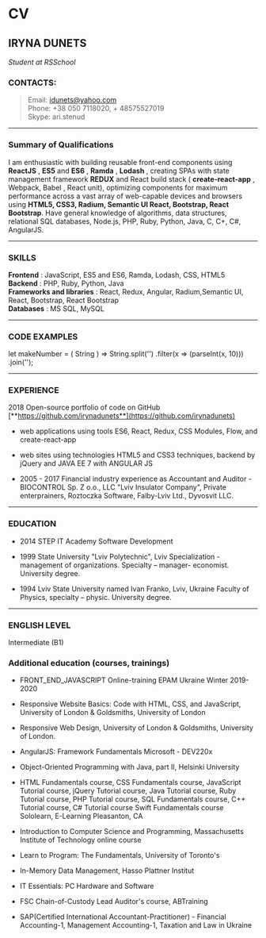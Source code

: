 # CV

## IRYNA DUNETS
*Student at RSSchool*

### CONTACTS:
> Email:  idunets@yahoo.com  
> Phone: +38 050 7118020, + 48575527019  
> Skype: ari.stenud 

---

### Summary of Qualifications 
I am enthusiastic  with building  reusable front-end components using **ReactJS** , **ES5** and **ES6** , **Ramda** , **Lodash** , creating SPAs with  state management framework **REDUX** and React build stack ( **create-react-app** , Webpack, Babel , React unit), optimizing components for maximum performance across a vast array of web-capable devices and browsers using   **HTML5, CSS3, Radium, Semantic UI React, Bootstrap, React Bootstrap**. Have general knowledge of algorithms, data structures, relational SQL databases, Node.js, PHP, Ruby, Python, Java, C, C+, C#, AngularJS.

---

### SKILLS
**Frontend** :  JavaScript, ES5 and ES6, Ramda, Lodash, CSS, HTML5  
**Backend** :  PHP, Ruby, Python, Java  
**Frameworks and libraries** :  React, Redux, Angular, Radium,Semantic UI,  React, Bootstrap, React Bootstrap  
**Databases** :  MS SQL, MySQL 

---


### CODE EXAMPLES
let makeNumber = ( String ) =&gt; String.split(&#39;&#39;) .filter(x =&gt; (parseInt(x, 10))) .join(&#39;&#39;);

---

### EXPERIENCE
2018  Open-source portfolio of code on GitHub [**https://github.com/irynadunets**](https://github.com/irynadunets)
- web applications using  tools  ES6, React, Redux, CSS Modules, Flow, and  create-react-app  

- web sites using technologies HTML5 and CSS3 techniques, backend by jQuery and JAVA EE 7 with ANGULAR JS  

- 2005 - 2017   Financial industry experience as Accountant and Auditor - BIOCONTROL Sp. Z o.o.,  LLC &quot;Lviv Insulator Company&quot;, Private enterprainers, Roztoczka Software, Falby-Lviv Ltd., Dyvosvit LLC.  
---

### EDUCATION 
-  2014    STEP IT Academy Software Development

-  1999   State University &quot;Lviv Polytechnic&quot;, Lviv
                 Specialization - management of organizations.                  Specialty – manager-   economist.                 University degree.               
-  1994   Lviv State University named Ivan Franko, Lviv, Ukraine
           Faculty of Physics, specialty – physic.           University degree.  

---

### ENGLISH LEVEL
Intermediate (B1)


### Additional education (courses, trainings) 
- FRONT\_END\_JAVASCRIPT Online-training EPAM Ukraine
                                      Winter 2019-2020
- Responsive Website Basics: Code with HTML, CSS, and JavaScript, University of London &amp; Goldsmiths, University of London
- Responsive Web Design, University of London &amp; Goldsmiths, University of London.
- AngularJS: Framework Fundamentals Microsoft - DEV220x
- Object-Oriented Programming with Java, part II, Helsinki University

- HTML Fundamentals course, CSS Fundamentals course, JavaScript Tutorial course, jQuery Tutorial course, Java Tutorial course, Ruby Tutorial course, PHP Tutorial course, SQL Fundamentals course, C++ Tutorial course, C# Tutorial course  Swift Fundamentals course Sololearn, E-Learning Pleasanton, CA

- Introduction to Computer Science and Programming, Massachusetts Institute of Technology online course

- Learn to Program: The Fundamentals, University of Toronto&#39;s

- In-Memory Data Management, Hasso Plattner Institut

- IT Essentials: PC Hardware and Software

- FSC Chain-of-Custody Lead Auditor&#39;s course, ABTraining

- SAP(Certified International Accountant-Practitioner) - Financial Accounting-1, Management Accounting-1, Taxation and Law in Ukraine
  


